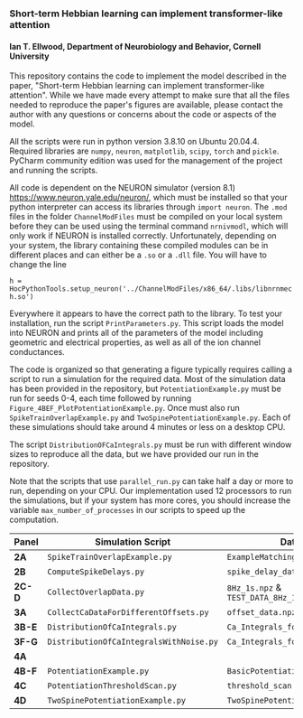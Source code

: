 ### Short-term Hebbian learning can implement transformer-like attention

#### Ian T. Ellwood, Department of Neurobiology and Behavior, Cornell University

This repository contains the code to implement the model described in the paper, "Short-term Hebbian learning can implement transformer-like attention". While we have made every attempt to make sure that all the files needed to reproduce the paper's figures are available, please contact the author with any questions or concerns about the code or aspects of the model. 

All the scripts were run in python version 3.8.10 on Ubuntu 20.04.4. Required libraries are `numpy`, `neuron`, `matplotlib`, `scipy`, `torch` and `pickle`. PyCharm community edition was used for the management of the project and running the scripts. 

All code is dependent on the NEURON simulator (version 8.1) https://www.neuron.yale.edu/neuron/, which must be installed so that your python interpreter can access its
libraries through `import neuron`. The `.mod` files in the folder `ChannelModFiles` must be compiled on your local system before they can be used using the terminal command `nrnivmodl`, which will only work if NEURON is installed correctly. Unfortunately, depending on your system, the library containing these compiled modules can be in different places and can either be a `.so` or a `.dll` file. You will have to change the line

`h = HocPythonTools.setup_neuron('../ChannelModFiles/x86_64/.libs/libnrnmech.so')`

Everywhere it appears to have the correct path to the library. To test your installation, run the script `PrintParameters.py`. This script loads the model into NEURON and prints all of the parameters of the model including geometric and electrical properties, as well as all of the ion channel conductances. 

The code is organized so that generating a figure typically requires calling a script to run a simulation for the required data. Most of the simulation 
data has been provided in the repository, but `PotentiationExample.py` must be run for seeds 0-4, each time followed by running `Figure_4BEF_PlotPotentiationExample.py`. Once must also run `SpikeTrainOverlapExample.py` and `TwoSpinePotentiationExample.py`. Each of these simulations
should take around 4 minutes or less on a desktop CPU.

The script `DistributionOFCaIntegrals.py` must be run with different window sizes to reproduce all the data, but we have provided our run in the repository.

Note that the scripts that use `parallel_run.py` can take half a day or more to run, depending on your CPU. Our implementation used 12 processors to run the simulations, but if your system has more cores, you should increase the variable `max_number_of_processes` in our scripts to speed up the computation. 

| Panel |Simulation Script | Data file | Figure Script |
| ----- | -----------------| ----------| ------------- |
| **2A**    | `SpikeTrainOverlapExample.py` | `ExampleMatchingRun.npz` | `Figure_2A_PlotBasicOverlapExample.py` |
| **2B**    | `ComputeSpikeDelays.py` | `spike_delay_data.obj` | `Figure_2B_PlotSpikeDelays.py` | 
| **2C-D**| `CollectOverlapData.py` | `8Hz_1s.npz` & `TEST_DATA_8Hz_1s.npz` | `Figure_2CD_FitLinearModelToOverlapsAndPlot.py` |
| **3A**| `CollectCaDataForDifferentOffsets.py` | `offset_data.npz` | `Figure_3A_PlotOffsetData.py` |
|**3B-E**| `DistributionOfCaIntegrals.py` | `Ca_Integrals_for_ROC_plots/..` | `Figure_3BCDE_HistogramAndROCPlots.py`|
|**3F-G**| `DistributionOfCaIntegralsWithNoise.py` | `Ca_Integrals_for_ROC_plots/..` | `Figure_3FG_HistogramAndROCPlots_Noise.py`|
|**4A** | | | `Figure_4A_PlotThresholdSigma.py`|
|**4B-F**| `PotentiationExample.py` | `BasicPotentiationExample.py` | `Figure_4BEF_PlotPotentiationExample.py`|
|**4C** | `PotentiationThresholdScan.py` | `threshold_scan.npz` | `Figure_4C_PlotPotentiationThresholdScan.py`|
|**4D** | `TwoSpinePotentiationExample.py` |`TwoSpinePotentiationExample.obj`| `Figure_4D_PlotTwoSpinePotentiationExample.py`|



